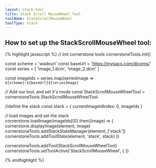 ```yaml
---
layout: stack-tool
title: Stack Scroll MouseWheel Tool
toolName: StackScrollMouseWheel
toolType: stack
---
```


<h2 class="title is-2">How to set up the StackScrollMouseWheel tool:</h2>

<!-- prettier-ignore-start -->
{% highlight javascript %}
// Init cornerstone tools
cornerstoneTools.init()

const scheme = 'wadouri'
const baseUrl = 'https://mypacs.com/dicoms/'
const series = [
  'image_1.dcm',
  'image_2.dcm'
]

const imageIds = series.map(seriesImage => `${scheme}:${baseUrl}${seriesImage}`

// Add our tool, and set it's mode
const StackScrollMouseWheelTool = cornerstoneTools.StackScrollMouseWheelTool

//define the stack
const stack = {
  currentImageIdIndex: 0,
  imageIds
}

// load images and set the stack
cornerstone.loadImage(imageIds[0]).then((image) => {
  cornerstone.displayImage(element, image)
  cornerstoneTools.addStackStateManager(element, ['stack'])
  cornerstoneTools.addToolState(element, 'stack', stack)
})

cornerstoneTools.addTool(StackScrollMouseWheelTool)
cornerstoneTools.setToolActive('StackScrollMouseWheel', { })

{% endhighlight %}
<!-- prettier-ignore-end -->
